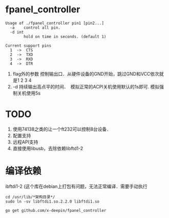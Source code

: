# fpanel_controller

```
Usage of ./fpanel_controller pin1 [pin2...]
  -a	control all pin.
  -d int
    	hold on time in seconds. (default 1)

Current support pins
  1  ->  CTS
  2  ->  TXD
  3  ->  RXD
  4  ->  DTR
```

1. flag外的参数 控制输出口．从硬件设备的GND开始，跳过GND和VCC依次就是1 2 3 4
2. -d 持续输出高点平的时间．　模拟正常的ACPI关机使用默认的1s即可. 模拟强制关机使用5s

# TODO
1. 使用74138之类的让一个ft232可以控制8台设备．
2. 配置支持
3. 远程API支持
4. 直接使用libusb，去除依赖libftd1-2


# 编译依赖
ibftdi1-2 (这个库在debian上打包有问题，无法正常编译．需要手动执行

  ```
  cd /usr/lib/*架构目录*/
  sudo ln -sv libftdi1.so.2.2.0 libftdi1.so
  ```

```go get github.com/x-deepin/fpanel_controller```
